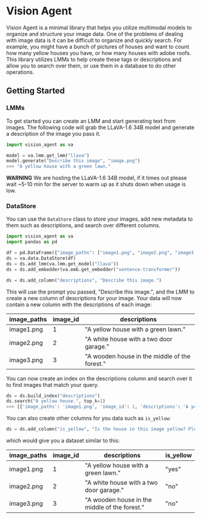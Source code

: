 # Vision Agent
Vision Agent is a minimal library that helps you utilize multimodal models to organize and structure your image data. One of the problems of dealing with image data is it can be difficult to organize and quickly search. For example, you might have a bunch of pictures of houses and want to count how many yellow houses you have, or how many houses with adobe roofs. This library utilizes LMMs to help create these tags or descriptions and allow you to search over them, or use them in a database to do other operations.

## Getting Started
### LMMs
To get started you can create an LMM and start generating text from images. The following code will grab the LLaVA-1.6 34B model and generate a description of the image you pass it.

```python
import vision_agent as va

model = va.lmm.get_lmm("llava")
model.generate("Describe this image", "image.png")
>>> "A yellow house with a green lawn."
```

**WARNING** We are hosting the LLaVA-1.6 34B model, if it times out please wait ~5-10 min for the server to warm up as it shuts down when usage is low.

### DataStore
You can use the `DataStore` class to store your images, add new metadata to them such as descriptions, and search over different columns.

```python
import vision_agent as va
import pandas as pd

df = pd.DataFrame({"image_paths": ["image1.png", "image2.png", "image3.png"]})
ds = va.data.DataStore(df)
ds = ds.add_lmm(va.lmm.get_model("llava"))
ds = ds.add_embedder(va.emb.get_embedder("sentence-transformer"))

ds = ds.add_column("descriptions", "Describe this image.")
```

This will use the prompt you passed, "Describe this image.", and the LMM to create a new column of descriptions for your image. Your data will now contain a new column with the descriptions of each image:

| image\_paths | image\_id | descriptions |
| --- | --- | --- |
| image1.png | 1 | "A yellow house with a green lawn." |
| image2.png | 2 | "A white house with a two door garage." |
| image3.png | 3 | "A wooden house in the middle of the forest." |

You can now create an index on the descriptions column and search over it to find images that match your query.

```python
ds = ds.build_index("descriptions")
ds.search("A yellow house.", top_k=1)
>>> [{'image_paths': 'image1.png', 'image_id': 1, 'descriptions': 'A yellow house with a green lawn.'}]
```

You can also create other columns for you data such as `is_yellow`:

```python
ds = ds.add_column("is_yellow", "Is the house in this image yellow? Please answer yes or no.")
```

which would give you a dataset similar to this:

| image\_paths | image\_id | descriptions | is\_yellow |
| --- | --- | --- | --- |
| image1.png | 1 | "A yellow house with a green lawn." | "yes" |
| image2.png | 2 | "A white house with a two door garage." | "no" |
| image3.png | 3 | "A wooden house in the middle of the forest." | "no" |

